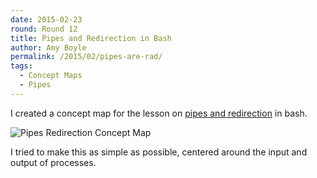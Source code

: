 ```yaml
---
date: 2015-02-23
round: Round 12
title: Pipes and Redirection in Bash
author: Amy Boyle
permalink: /2015/02/pipes-are-rad/
tags:
  - Concept Maps
  - Pipes
---
```


I created a concept map for the lesson on [pipes and redirection](http://swcarpentry.github.io/shell-novice/03-pipefilter.html) in bash.

![Pipes Redirection Concept Map](http://i.imgur.com/MWRMU7a.jpg?1)

I tried to make this as simple as possible, centered around the input and output of processes.